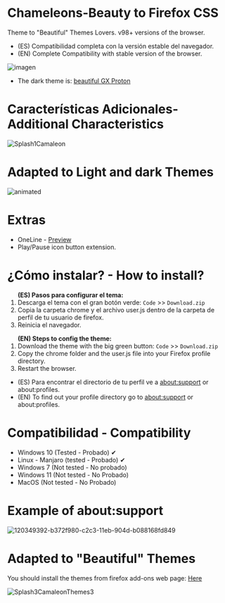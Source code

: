 # Chameleons-Beauty to Firefox CSS
Theme to "Beautiful" Themes Lovers. v98+ versions of the browser.
<ul><li>(ES) Compatibilidad completa con la versión estable del navegador.</li>
<li>(EN) Complete Compatibility with stable version of the browser.</li></ul>

![imagen](https://user-images.githubusercontent.com/22057609/157924816-3a4db6fe-c29a-4c08-8164-0c55753abb45.png)

<ul><li>The dark theme is: <a href= "https://addons.mozilla.org/es/firefox/addon/beautiful-opera-gx-proton/">beautiful GX Proton</a></li></ul>

# Características Adicionales- Additional Characteristics

![Splash1Camaleon](https://user-images.githubusercontent.com/22057609/161662584-6dc3061a-6c99-46be-9ad8-13a3b3d82f1d.png)

# Adapted to Light and dark Themes

![animated](https://user-images.githubusercontent.com/22057609/157930265-a04a6fd0-c627-4ad5-ac70-7b91c3ca78a7.png)

# Extras 
<ul><li> OneLine - <a href ="https://user-images.githubusercontent.com/22057609/160184709-a8419c58-0a53-46bf-a852-0a7f44904a93.png">Preview</a></li>
<li>Play/Pause icon button extension. </li></ul>

# ¿Cómo instalar? - How to install?

<ol><b>(ES) Pasos para configurar el tema:</b>

   <li>Descarga el tema con el gran botón verde: <code>Code</code> >> <code>Download.zip</code></li>
   <li>Copia la carpeta chrome y el archivo user.js dentro de la carpeta de perfil de tu usuario de firefox.</li>
   <li>Reinicia el navegador.</li></ol>

<ol><b>(EN) Steps to config the theme:</b>
   <li>Download the theme with the big green button: <code>Code</code> >> <code>Download.zip</code></li> 
   <li>Copy the chrome folder and the user.js file into your Firefox profile directory. </li>
   <li>Restart the browser. </li></ol>
   <ul>
<li>(ES) Para encontrar el directorio de tu perfil ve a <a href="https://github.com/Godiesc/Chameleons-Beauty#example-of-aboutsupport"> about:support</a> or about:profiles. </li>
<li>(EN) To find out your profile directory go to <a href="https://github.com/Godiesc/Chameleons-Beauty#example-of-aboutsupport"> about:support</a> or about:profiles.</li></ul>

# Compatibilidad - Compatibility

<ul><li>Windows 10 (Tested - Probado) ✔
<li>Linux - Manjaro (tested - Probado) ✔
<li>Windows 7 (Not tested - No probado)</li>
<li>Windows 11 (Not tested - No Probado)</li>
<li>MacOS (Not tested - No Probado)</li></ul></ul>

# Example of about:support
![120349392-b372f980-c2c3-11eb-904d-b088168fd849](https://user-images.githubusercontent.com/22057609/156908375-824f8679-56a5-4d09-a86f-353a7f61135e.png)

# Adapted to "Beautiful" Themes

You should install the themes from firefox add-ons web page: <a href= "https://addons.mozilla.org/es/firefox/user/7024772/">Here</a>

![Splash3CamaleonThemes3](https://user-images.githubusercontent.com/22057609/122129403-a85bb580-cdfb-11eb-8699-aaba1ff4d1e4.jpg)
